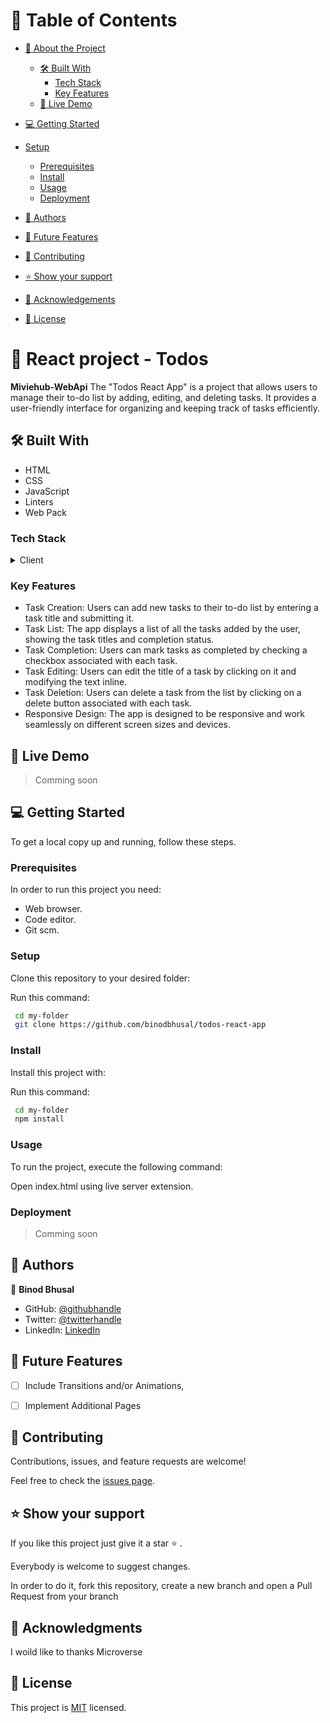 # 📗 Table of Contents

- [📖 About the Project](#about-project)
  - [🛠 Built With](#built-with)
    - [Tech Stack](#tech-stack)
    - [Key Features](#key-features)
  - [🚀 Live Demo](#live-demo)
- [💻 Getting Started](#getting-started)
- [Setup](#setup)
  - [Prerequisites](#prerequisites)
  - [Install](#install)
  - [Usage](#usage)
  - [Deployment](#deployment)
- [👥 Authors](#authors)

- [🔭 Future Features](#future-features)

- [🤝 Contributing](#contributing)

- [⭐️ Show your support](#support)
 
- [🙏 Acknowledgements](#acknowledgements)

- [📝 License](#license)


# 📖  React  project - Todos <a name="about-project"></a>

**Miviehub-WebApi** The "Todos React App" is a project that allows users to manage their to-do list by adding, editing, and deleting tasks. It provides a user-friendly interface for organizing and keeping track of tasks efficiently.

## 🛠 Built With <a name="built-with"></a>

- HTML
- CSS
- JavaScript
- Linters
- Web Pack

### Tech Stack <a name="tech-stack"></a>

<details>
    <summary>Client</summary>
        <ul>
            <li><a  href="https://developer.mozilla.org/en-US/docs/Web/HTML">HTML</a></li>
        </ul>
        <ul>
            <li><a  href="https://developer.mozilla.org/en-US/docs/Web/CSS">CSS</a></li>
        </ul>
        <ul>
            <li><a  href="https://github.com/microverseinc/curriculum-html-css/blob/main/articles/javascript_best_practices.md">JavaScript</a></li>
        </ul>
</details>

### Key Features <a name="key-features"></a>

- Task Creation: Users can add new tasks to their to-do list by entering a task title and submitting it.
- Task List: The app displays a list of all the tasks added by the user, showing the task titles and completion status.
- Task Completion: Users can mark tasks as completed by checking a checkbox associated with each task.
- Task Editing: Users can edit the title of a task by clicking on it and modifying the text inline.
- Task Deletion: Users can delete a task from the list by clicking on a delete button associated with each task.
- Responsive Design: The app is designed to be responsive and work seamlessly on different screen sizes and devices.

## 🚀 Live Demo <a name="live-demo"></a>

> Comming soon
## 💻 Getting Started <a name="getting-started"></a>

To get a local copy up and running, follow these steps.

### Prerequisites

In order to run this project you need:

- Web browser.
- Code editor.
- Git scm.

### Setup

Clone this repository to your desired folder:

Run this command: 

```sh
 cd my-folder
 git clone https://github.com/binodbhusal/todos-react-app
```
### Install

Install this project with:

Run this command:

```sh
 cd my-folder
 npm install
```
### Usage

To run the project, execute the following command:

Open index.html using live server extension.

### Deployment

> Comming soon

## 👥 Authors <a name="getting-started"></a>

👤 **Binod Bhusal**
- GitHub: [@githubhandle](https://github.com/binodbhusal)
- Twitter: [@twitterhandle](https://twitter.com/Binod_ironLad)
- LinkedIn: [LinkedIn](https://www.linkedin.com/in/binodbhusal)

## 🔭 Future Features <a name="future-features"></a>

- [ ] Include Transitions and/or Animations,
- [ ] Implement Additional Pages


## 🤝 Contributing <a name="contributing"></a>

Contributions, issues, and feature requests are welcome!

Feel free to check the [issues page](../../issues/).

## ⭐️ Show your support <a name="support"></a>

If you like this project just give it a star ⭐️ .

Everybody is welcome to suggest changes.

In order to do it, fork this repository, create a new branch and open a Pull Request from your branch

## 🙏 Acknowledgments <a name="acknowledgements"></a>

I woild like to thanks Microverse
## 📝 License <a name="license"></a>

This project is [MIT](./LICENSE.md) licensed.

